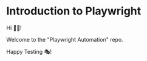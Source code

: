 # Introduction to Playwright

Hi 👋🏽!

Welcome to the "Playwright Automation" repo.

Happy Testing 🎭!